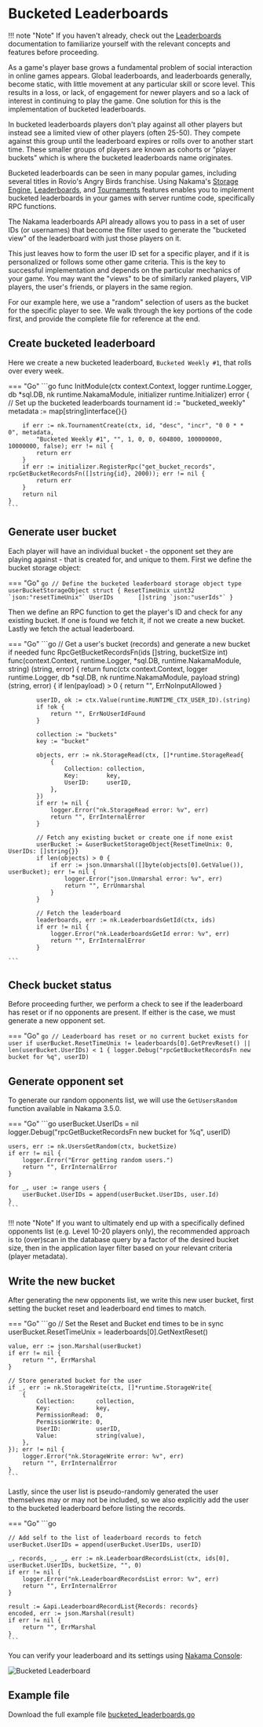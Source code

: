 # Bucketed Leaderboards

!!! note "Note"
    If you haven't already, check out the [Leaderboards](../../concepts/leaderboards.md) documentation to familiarize yourself with the relevant concepts and features before proceeding.

As a game's player base grows a fundamental problem of social interaction in online games appears. Global leaderboards, and leaderboards generally, become static, with little movement at any particular skill or score level. This results in a loss, or lack, of engagement for newer players and so a lack of interest in continuing to play the game. One solution for this is the implementation of bucketed leaderboards.

In bucketed leaderboards players don't play against all other players but instead see a limited view of other players (often 25-50). They compete against this group until the leaderboard expires or rolls over to another start time. These smaller groups of players are known as cohorts or "player buckets" which is where the bucketed leaderboards name originates.

Bucketed leaderboards can be seen in many popular games, including several titles in Rovio's Angry Birds franchise.
Using Nakama's [Storage Engine](../../concepts/collections.md), [Leaderboards](../../concepts/leaderboards.md), and [Tournaments](../../concepts/tournaments.md) features enables you to implement bucketed leaderboards in your games with server runtime code, specifically RPC functions.

The Nakama leaderboards API already allows you to pass in a set of user IDs (or usernames) that become the filter used to generate the "bucketed view" of the leaderboard with just those players on it.

This just leaves how to form the user ID set for a specific player, and if it is personalized or follows some other game criteria. This is the key to successful implementation and depends on the particular mechanics of your game. You may want the "views" to be of similarly ranked players, VIP players, the user's friends, or players in the same region.

For our example here, we use a "random" selection of users as the bucket for the specific player to see. We walk through the key portions of the code first, and provide the complete file for reference at the end.

## Create bucketed leaderboard

Here we create a new bucketed leaderboard, `Bucketed Weekly #1`, that rolls over every week.

=== "Go"
    ```go
    func InitModule(ctx context.Context, logger runtime.Logger, db *sql.DB, nk runtime.NakamaModule, initializer runtime.Initializer) error {
        // Set up the bucketed leaderboards tournament
        id := "bucketed_weekly"
        metadata := map[string]interface{}{}

        if err := nk.TournamentCreate(ctx, id, "desc", "incr", "0 0 * * 0", metadata,
            "Bucketed Weekly #1", "", 1, 0, 0, 604800, 100000000, 10000000, false); err != nil {
            return err
        }
        if err := initializer.RegisterRpc("get_bucket_records", rpcGetBucketRecordsFn([]string{id}, 2000)); err != nil {
            return err
        }
        return nil
    }
    ```

## Generate user bucket

Each player will have an individual bucket - the opponent set they are playing against - that is created for, and unique to them. First we define the bucket storage object:

=== "Go"
    ```go
    // Define the bucketed leaderboard storage object
    type userBucketStorageObject struct {
        ResetTimeUnix uint32   `json:"resetTimeUnix"`
        UserIDs       []string `json:"userIds"`
    }
    ```

Then we define an RPC function to get the player's ID and check for any existing bucket. If one is found we fetch it, if not we create a new bucket. Lastly we fetch the actual leaderboard.

=== "Go"
    ```go
    // Get a user's bucket (records) and generate a new bucket if needed
    func RpcGetBucketRecordsFn(ids []string, bucketSize int) func(context.Context, runtime.Logger, *sql.DB, runtime.NakamaModule, string) (string, error) {
        return func(ctx context.Context, logger runtime.Logger, db *sql.DB, nk runtime.NakamaModule, payload string) (string, error) {
            if len(payload) > 0 {
                return "", ErrNoInputAllowed
            }

            userID, ok := ctx.Value(runtime.RUNTIME_CTX_USER_ID).(string)
            if !ok {
                return "", ErrNoUserIdFound
            }

            collection := "buckets"
            key := "bucket"

            objects, err := nk.StorageRead(ctx, []*runtime.StorageRead{
                {
                    Collection: collection,
                    Key:        key,
                    UserID:     userID,
                },
            })
            if err != nil {
                logger.Error("nk.StorageRead error: %v", err)
                return "", ErrInternalError
            }

            // Fetch any existing bucket or create one if none exist
            userBucket := &userBucketStorageObject{ResetTimeUnix: 0, UserIDs: []string{}}
            if len(objects) > 0 {
                if err := json.Unmarshal([]byte(objects[0].GetValue()), userBucket); err != nil {
                    logger.Error("json.Unmarshal error: %v", err)
                    return "", ErrUnmarshal
                }
            }

            // Fetch the leaderboard
            leaderboards, err := nk.LeaderboardsGetId(ctx, ids)
            if err != nil {
                logger.Error("nk.LeaderboardsGetId error: %v", err)
                return "", ErrInternalError
            }

    ```

## Check bucket status

Before proceeding further, we perform a check to see if the leaderboard has reset or if no opponents are present. If either is the case, we must generate a new opponent set.

=== "Go"
    ```go
    // Leaderboard has reset or no current bucket exists for user
    if userBucket.ResetTimeUnix != leaderboards[0].GetPrevReset() || len(userBucket.UserIDs) < 1 {
        logger.Debug("rpcGetBucketRecordsFn new bucket for %q", userID)
    ```

## Generate opponent set

To generate our random opponents list, we will use the `GetUsersRandom` function available in Nakama 3.5.0.

=== "Go"
    ```go
    userBucket.UserIDs = nil
    logger.Debug("rpcGetBucketRecordsFn new bucket for %q", userID)

    users, err := nk.UsersGetRandom(ctx, bucketSize)
    if err != nil {
        logger.Error("Error getting random users.")
        return "", ErrInternalError
    }

    for _, user := range users {
        userBucket.UserIDs = append(userBucket.UserIDs, user.Id)
    }
    ```

!!! note "Note"
    If you want to ultimately end up with a specifically defined opponents list (e.g. Level 10-20 players only), the recommended approach is to (over)scan in the database query by a factor of the desired bucket size, then in the application layer filter based on your relevant criteria (player metadata).

## Write the new bucket

After generating the new opponents list, we write this new user bucket, first setting the bucket reset and leaderboard end times to match.

=== "Go"
    ```go
    // Set the Reset and Bucket end times to be in sync
    userBucket.ResetTimeUnix = leaderboards[0].GetNextReset()

    value, err := json.Marshal(userBucket)
    if err != nil {
        return "", ErrMarshal
    }

    // Store generated bucket for the user
    if _, err := nk.StorageWrite(ctx, []*runtime.StorageWrite{
        {
            Collection:      collection,
            Key:             key,
            PermissionRead:  0,
            PermissionWrite: 0,
            UserID:          userID,
            Value:           string(value),
        },
    }); err != nil {
        logger.Error("nk.StorageWrite error: %v", err)
        return "", ErrInternalError
    }
    ```

Lastly, since the user list is pseudo-randomly generated the user themselves may or may not be included, so we also explicitly add the user to the bucketed leaderboard before listing the records.

=== "Go"
    ```go

    // Add self to the list of leaderboard records to fetch
    userBucket.UserIDs = append(userBucket.UserIDs, userID)

    _, records, _, _, err := nk.LeaderboardRecordsList(ctx, ids[0], userBucket.UserIDs, bucketSize, "", 0)
    if err != nil {
        logger.Error("nk.LeaderboardRecordsList error: %v", err)
        return "", ErrInternalError
    }

    result := &api.LeaderboardRecordList{Records: records}
    encoded, err := json.Marshal(result)
    if err != nil {
        return "", ErrMarshal
    }
    ```

You can verify your leaderboard and its settings using [Nakama Console](../../getting-started/console-overview.md):

![Bucketed Leaderboard](bucket-nakama-console.png)

## Example file

Download the full example file [bucketed_leaderboards.go](bucket.go)
